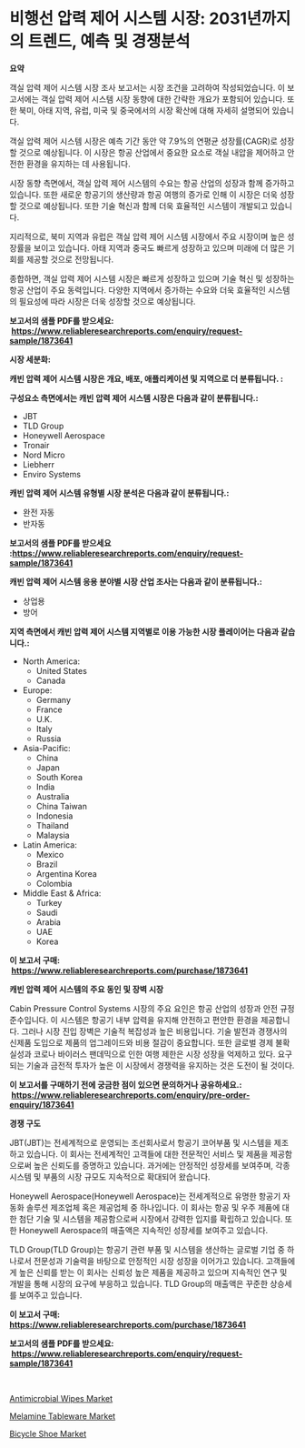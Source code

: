 <p><h1>비행선 압력 제어 시스템 시장: 2031년까지의 트렌드, 예측 및 경쟁분석</h1></p><p><strong>요약</strong></p>
<p><p>객실 압력 제어 시스템 시장 조사 보고서는 시장 조건을 고려하여 작성되었습니다. 이 보고서에는 객실 압력 제어 시스템 시장 동향에 대한 간략한 개요가 포함되어 있습니다. 또한 북미, 아태 지역, 유럽, 미국 및 중국에서의 시장 확산에 대해 자세히 설명되어 있습니다.</p><p>객실 압력 제어 시스템 시장은 예측 기간 동안 약 7.9%의 연평균 성장률(CAGR)로 성장할 것으로 예상됩니다. 이 시장은 항공 산업에서 중요한 요소로 객실 내압을 제어하고 안전한 환경을 유지하는 데 사용됩니다.</p><p>시장 동향 측면에서, 객실 압력 제어 시스템의 수요는 항공 산업의 성장과 함께 증가하고 있습니다. 또한 새로운 항공기의 생산량과 항공 여행의 증가로 인해 이 시장은 더욱 성장할 것으로 예상됩니다. 또한 기술 혁신과 함께 더욱 효율적인 시스템이 개발되고 있습니다.</p><p>지리적으로, 북미 지역과 유럽은 객실 압력 제어 시스템 시장에서 주요 시장이며 높은 성장률을 보이고 있습니다. 아태 지역과 중국도 빠르게 성장하고 있으며 미래에 더 많은 기회를 제공할 것으로 전망됩니다.</p><p>종합하면, 객실 압력 제어 시스템 시장은 빠르게 성장하고 있으며 기술 혁신 및 성장하는 항공 산업이 주요 동력입니다. 다양한 지역에서 증가하는 수요와 더욱 효율적인 시스템의 필요성에 따라 시장은 더욱 성장할 것으로 예상됩니다.</p></p>
<p><strong>보고서의 샘플 PDF를 받으세요: &nbsp;<a href="https://www.reliableresearchreports.com/enquiry/request-sample/1873641">https://www.reliableresearchreports.com/enquiry/request-sample/1873641</a></strong></p>
<p><strong>시장 세분화:</strong></p>
<p><strong> 캐빈 압력 제어 시스템 시장은 개요, 배포, 애플리케이션 및 지역으로 더 분류됩니다. :</strong></p>
<p><strong>구성요소 측면에서는 캐빈 압력 제어 시스템 시장은 다음과 같이 분류됩니다.:</strong></p>
<p><ul><li>JBT</li><li>TLD Group</li><li>Honeywell Aerospace</li><li>Tronair</li><li>Nord Micro</li><li>Liebherr</li><li>Enviro Systems</li></ul></p>
<p><strong> 캐빈 압력 제어 시스템 유형별 시장 분석은 다음과 같이 분류됩니다.:</strong></p>
<p><ul><li>완전 자동</li><li>반자동</li></ul></p>
<p><strong>보고서의 샘플 PDF를 받으세요 :<a href="https://www.reliableresearchreports.com/enquiry/request-sample/1873641">https://www.reliableresearchreports.com/enquiry/request-sample/1873641</a></strong></p>
<p><strong> 캐빈 압력 제어 시스템 응용 분야별 시장 산업 조사는 다음과 같이 분류됩니다.:</strong></p>
<p><ul><li>상업용</li><li>방어</li></ul></p>
<p><strong>지역 측면에서 캐빈 압력 제어 시스템 지역별로 이용 가능한 시장 플레이어는 다음과 같습니다.:</strong></p>
<p><ul>
    <li>
        North America:
        <ul>
            <li>United States</li>
            <li>Canada</li>
        </ul>
    </li>
    <li>
        Europe:
        <ul>
            <li>Germany</li>
            <li>France</li>
            <li>U.K.</li>
            <li>Italy</li>
            <li>Russia</li>
        </ul>
    </li>
    <li>
        Asia-Pacific:
        <ul>
            <li>China</li>
            <li>Japan</li>
            <li>South Korea</li>
            <li>India</li>
            <li>Australia</li>
            <li>China Taiwan</li>
            <li>Indonesia</li>
            <li>Thailand</li>
            <li>Malaysia</li>
        </ul>
    </li>
    <li>
        Latin America:
        <ul>
            <li>Mexico</li>
            <li>Brazil</li>
            <li>Argentina Korea</li>
            <li>Colombia</li>
        </ul>
    </li>
    <li>
        Middle East & Africa:
        <ul>
            <li>Turkey</li>
            <li>Saudi</li>
            <li>Arabia</li>
            <li>UAE</li>
            <li>Korea</li>
        </ul>
    </li>
    </ul></p>
<p><strong>이 보고서 구매: &nbsp;<a href="https://www.reliableresearchreports.com/purchase/1873641">https://www.reliableresearchreports.com/purchase/1873641</a></strong></p>
<p><strong>캐빈 압력 제어 시스템의 주요 동인 및 장벽 시장</strong></p>
<p><p>Cabin Pressure Control Systems 시장의 주요 요인은 항공 산업의 성장과 안전 규정 준수입니다. 이 시스템은 항공기 내부 압력을 유지해 안전하고 편안한 환경을 제공합니다. 그러나 시장 진입 장벽은 기술적 복잡성과 높은 비용입니다. 기술 발전과 경쟁사의 신제품 도입으로 제품의 업그레이드와 비용 절감이 중요합니다. 또한 글로벌 경제 불확실성과 코로나 바이러스 팬데믹으로 인한 여행 제한은 시장 성장을 억제하고 있다. 요구되는 기술과 금전적 투자가 높은 이 시장에서 경쟁력을 유지하는 것은 도전이 될 것이다.</p></p>
<p><strong>이 보고서를 구매하기 전에 궁금한 점이 있으면 문의하거나 공유하세요.: &nbsp;<a href="https://www.reliableresearchreports.com/enquiry/pre-order-enquiry/1873641">https://www.reliableresearchreports.com/enquiry/pre-order-enquiry/1873641</a></strong></p>
<p><strong>경쟁 구도</strong></p>
<p><p>JBT(JBT)는 전세계적으로 운영되는 조선회사로서 항공기 코어부품 및 시스템을 제조하고 있습니다. 이 회사는 전세계적인 고객들에 대한 전문적인 서비스 및 제품을 제공함으로써 높은 신뢰도를 증명하고 있습니다. 과거에는 안정적인 성장세를 보여주며, 각종 시스템 및 부품의 시장 규모도 지속적으로 확대되어 왔습니다.</p><p>Honeywell Aerospace(Honeywell Aerospace)는 전세계적으로 유명한 항공기 자동화 솔루션 제조업체 혹은 제공업체 중 하나입니다. 이 회사는 항공 및 우주 제품에 대한 첨단 기술 및 시스템을 제공함으로써 시장에서 강력한 입지를 확립하고 있습니다. 또한 Honeywell Aerospace의 매출액은 지속적인 성장세를 보여주고 있습니다.</p><p>TLD Group(TLD Group)는 항공기 관련 부품 및 시스템을 생산하는 글로벌 기업 중 하나로서 전문성과 기술력을 바탕으로 안정적인 시장 성장을 이어가고 있습니다. 고객들에게 높은 신뢰를 받는 이 회사는 신뢰성 높은 제품을 제공하고 있으며 지속적인 연구 및 개발을 통해 시장의 요구에 부응하고 있습니다. TLD Group의 매출액은 꾸준한 상승세를 보여주고 있습니다.</p></p>
<p><strong>이 보고서 구매: &nbsp; <a href="https://www.reliableresearchreports.com/purchase/1873641">https://www.reliableresearchreports.com/purchase/1873641</a></strong></p>
<p><strong>보고서의 샘플 PDF를 받으세요: &nbsp;<a href="https://www.reliableresearchreports.com/enquiry/request-sample/1873641">https://www.reliableresearchreports.com/enquiry/request-sample/1873641</a></strong><strong></strong></p>
<p>&nbsp;</p>
<p><p><a href="https://github.com/Glendatilghmankmgz0rbhwpy/Market-Research-Report-List-1/blob/main/antimicrobial-wipes-market.md">Antimicrobial Wipes Market</a></p><p><a href="https://github.com/dx0328/Market-Research-Report-List-1/blob/main/melamine-tableware-market.md">Melamine Tableware Market</a></p><p><a href="https://github.com/juancolorado15/Market-Research-Report-List-1/blob/main/bicycle-shoe-market.md">Bicycle Shoe Market</a></p></p>